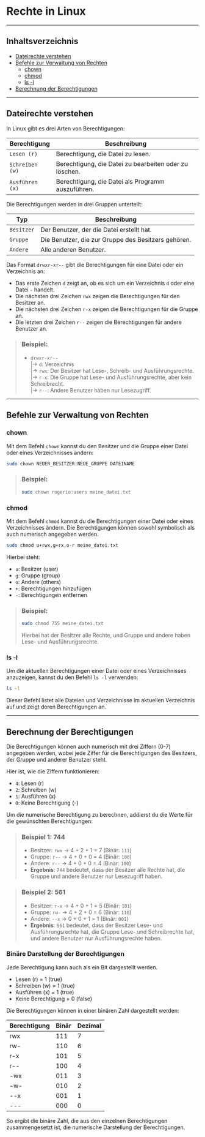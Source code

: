 # Rechte in Linux

---

## Inhaltsverzeichnis
- [Dateirechte verstehen](#dateirechte-verstehen)
- [Befehle zur Verwaltung von Rechten](#befehle-zur-verwaltung-von-rechten)
  - [chown](#chown)
  - [chmod](#chmod)
  - [ls -l](#ls-l)
- [Berechnung der Berechtigungen](#berechnung-der-berechtigungen)

---

## Dateirechte verstehen

In Linux gibt es drei Arten von Berechtigungen:

| Berechtigung    | Beschreibung                                           |
|-----------------|--------------------------------------------------------|
| `Lesen (r)`     | Berechtigung, die Datei zu lesen.                      |
| `Schreiben (w)` | Berechtigung, die Datei zu bearbeiten oder zu löschen. |
| `Ausführen (x)` | Berechtigung, die Datei als Programm auszuführen.      |


Die Berechtigungen werden in drei Gruppen unterteilt:

| Typ        | Beschreibung                                        |
|------------|-----------------------------------------------------|
| `Besitzer` | Der Benutzer, der die Datei erstellt hat.           |
| `Gruppe`   | Die Benutzer, die zur Gruppe des Besitzers gehören. |
| `Andere`   | Alle anderen Benutzer.                              |

Das Format `drwxr-xr--` gibt die Berechtigungen für eine Datei oder ein Verzeichnis an:
- Das erste Zeichen `d` zeigt an, ob es sich um ein Verzeichnis `d` oder eine Datei `-` handelt.
- Die nächsten drei Zeichen `rwx` zeigen die Berechtigungen für den Besitzer an.
- Die nächsten drei Zeichen `r-x` zeigen die Berechtigungen für die Gruppe an.
- Die letzten drei Zeichen `r--` zeigen die Berechtigungen für andere Benutzer an.

> ### Beispiel:
> - `drwxr-xr--` <br>
|→ `d`: Verzeichnis <br>
|→ `rwx`: Der Besitzer hat Lese-, Schreib- und Ausführungsrechte. <br>
|→ `r-x`: Die Gruppe hat Lese- und Ausführungsrechte, aber kein Schreibrecht. <br>
|→ `r--`: Andere Benutzer haben nur Lesezugriff.

---

## Befehle zur Verwaltung von Rechten

### chown
Mit dem Befehl `chown` kannst du den Besitzer und die Gruppe einer Datei oder eines Verzeichnisses ändern:
```bash
sudo chown NEUER_BESITZER:NEUE_GRUPPE DATEINAME
```

> ### Beispiel:
> ```bash
> sudo chown rogerio:users meine_datei.txt
> ```

### chmod
Mit dem Befehl `chmod` kannst du die Berechtigungen einer Datei oder eines Verzeichnisses ändern. Die Berechtigungen können sowohl symbolisch als auch numerisch angegeben werden.
```bash
sudo chmod u+rwx,g+rx,o-r meine_datei.txt
```

Hierbei steht:
- `u`: Besitzer (user)
- `g`: Gruppe (group)
- `o`: Andere (others)
- `+`: Berechtigungen hinzufügen
- `-`: Berechtigungen entfernen


> ### Beispiel:
> ```bash
> sudo chmod 755 meine_datei.txt
> ```
>
> Hierbei hat der Besitzer alle Rechte, und Gruppe und andere haben Lese- und Ausführungsrechte.

### ls -l
Um die aktuellen Berechtigungen einer Datei oder eines Verzeichnisses anzuzeigen, kannst du den Befehl `ls -l` verwenden:
```bash
ls -l
```

Dieser Befehl listet alle Dateien und Verzeichnisse im aktuellen Verzeichnis auf und zeigt deren Berechtigungen an.

---

## Berechnung der Berechtigungen

Die Berechtigungen können auch numerisch mit drei Ziffern (0-7) angegeben werden, wobei jede Ziffer für die Berechtigungen des Besitzers, der Gruppe und anderer Benutzer steht. 

Hier ist, wie die Ziffern funktionieren:
- `4`: Lesen (r)
- `2`: Schreiben (w)
- `1`: Ausführen (x)
- `0`: Keine Berechtigung (-)

Um die numerische Berechtigung zu berechnen, addierst du die Werte für die gewünschten Berechtigungen:

> ### Beispiel 1: 744
> - Besitzer: `rwx` → 4 + 2 + 1 = 7 (Binär: `111`)
> - Gruppe: `r--` → 4 + 0 + 0 = 4 (Binär: `100`)
> - Andere: `r--` → 4 + 0 + 0 = 4 (Binär: `100`)
> - **Ergebnis**: `744` bedeutet, dass der Besitzer alle Rechte hat, die Gruppe und andere Benutzer nur Lesezugriff haben.

> ### Beispiel 2: 561
> - Besitzer: `r-x` → 4 + 0 + 1 = 5 (Binär: `101`)
> - Gruppe: `rw-` → 4 + 2 + 0 = 6 (Binär: `110`)
> - Andere: `--x` → 0 + 0 + 1 = 1 (Binär: `001`)
> - **Ergebnis**: `561` bedeutet, dass der Besitzer Lese- und Ausführungsrechte hat, die Gruppe Lese- und Schreibrechte hat, und andere Benutzer nur Ausführungsrechte haben.


### Binäre Darstellung der Berechtigungen
Jede Berechtigung kann auch als ein Bit dargestellt werden.
- Lesen (r) = 1 (true)
- Schreiben (w) = 1 (true)
- Ausführen (x) = 1 (true)
- Keine Berechtigung = 0 (false)

Die Berechtigungen können in einer binären Zahl dargestellt werden:

| Berechtigung | Binär | Dezimal |
|--------------|-------|---------|
| rwx          | 111   | 7       |
| rw-          | 110   | 6       |
| r-x          | 101   | 5       |
| r--          | 100   | 4       |
| -wx          | 011   | 3       |
| -w-          | 010   | 2       |
| --x          | 001   | 1       |
| ---          | 000   | 0       |


So ergibt die binäre Zahl, die aus den einzelnen Berechtigungen zusammengesetzt ist, die numerische Darstellung der Berechtigungen.
